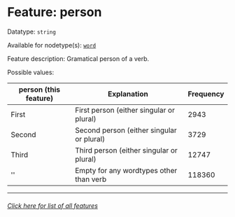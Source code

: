 # Feature: person

Datatype: `string`

Available for nodetype(s): [`word`](wordnodefeatures.md#readme)

Feature description: Gramatical person of a verb.

Possible values:

person (this feature) | Explanation | Frequency
--- | --- | ---
First | First person (either singular or plural) | 2943
Second | Second person (either singular or plural) | 3729
Third | Third person (either singular or plural) | 12747
'' | Empty for any wordtypes other than verb | 118360

---
###### [Click here for list of all features](home.md#readme)
